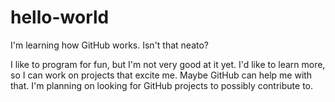 # hello-world
I'm learning how GitHub works. Isn't that neato?

I like to program for fun, but I'm not very good at it yet. I'd like to learn more, so I can work on projects that excite me. Maybe GitHub can help me with that. I'm planning on looking for GitHub projects to possibly contribute to. 
